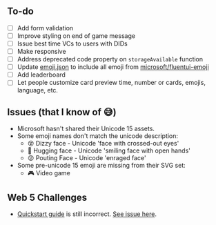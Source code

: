 ## To-do
- [ ] Add form validation
- [ ] Improve styling on end of game message
- [ ] Issue best time VCs to users with DIDs
- [ ] Make responsive
- [ ] Address deprecated code property on `storageAvailable` function
- [ ] Update [emoji.json](emoji.json) to include all emoji from [microsoft/fluentui-emoji](https://github.com/microsoft/fluentui-emoji)
- [ ] Add leaderboard
- [ ] Let people customize card preview time, number or cards, emojis, language, etc.
## Issues (that I know of 😅)
- Microsoft hasn't shared their Unicode 15 assets.
- Some emoji names don't match the unicode description:
  - 😵 Dizzy face - Unicode 'face with crossed-out eyes'
  - 🤗 Hugging face - Unicode 'smiling face with open hands'
  - 😡 Pouting Face - Unicode 'enraged face'
- Some pre-unicode 15 emoji are missing from their SVG set:
  - 🎮 Video game
## Web 5 Challenges
- [Quickstart guide](https://developer.tbd.website/docs/web5/build/decentralized-identifiers/how-to-create-did) is still incorrect. [See issue here](https://github.com/TBD54566975/developer.tbd.website/issues/1070#event-11367598025).
